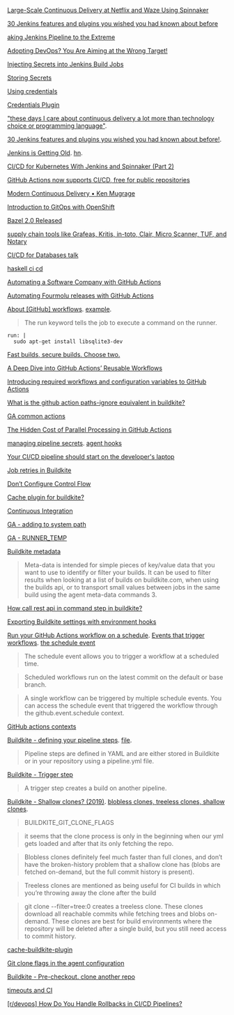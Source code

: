 [Large-Scale Continuous Delivery at Netflix and Waze Using Spinnaker](https://www.youtube.com/watch?time_continue=12&v=PLNheBiWOGI)

[30 Jenkins features and plugins you wished you had known about before](https://www.youtube.com/watch?v=6BIry0cepz4)

[aking Jenkins Pipeline to the Extreme](https://www.youtube.com/watch?v=LgcYertiI70)

[Adopting DevOps? You Are Aiming at the Wrong Target!](https://www.infoq.com/presentations/devops-transforming-it)


[Injecting Secrets into Jenkins Build Jobs
](https://support.cloudbees.com/hc/en-us/articles/203802500-Injecting-Secrets-into-Jenkins-Build-Jobs)

[Storing Secrets ](https://jenkins.io/doc/developer/security/secrets/)

[Using credentials](https://jenkins.io/doc/book/using/using-credentials/)

[Credentials Plugin](https://wiki.jenkins.io/display/JENKINS/Credentials+Plugin)

["these days I care about continuous delivery a lot more than technology choice or programming language"](https://twitter.com/thumphriees/status/1054480904167419905).

[30 Jenkins features and plugins you wished you had known about before!](https://www.youtube.com/watch?v=6BIry0cepz4).

[Jenkins is Getting Old](https://itnext.io/jenkins-is-getting-old-2c98b3422f79). [hn](https://news.ycombinator.com/item?id=19781251).

[CI/CD for Kubernetes With Jenkins and Spinnaker (Part 2)](https://dzone.com/articles/cicd-for-kubernetes-with-jenkins-and-spinnaker-con)

[GitHub Actions now supports CI/CD, free for public repositories](https://news.ycombinator.com/item?id=20646350)

[Modern Continuous Delivery • Ken Mugrage](https://www.youtube.com/watch?v=w008iz_UwDk&list=PLEx5khR4g7PKT9RvuVyQxJLO8CZUJzNMy&index=25)

[Introduction to GitOps with OpenShift](https://blog.openshift.com/introduction-to-gitops-with-openshift/)

[Bazel 2.0 Released](https://news.ycombinator.com/item?id=21863393)

[supply chain tools like Grafeas, Kritis, in-toto, Clair, Micro Scanner, TUF, and Notary](https://twitter.com/JAXenterCOM/status/1223272225127780355)

[CI/CD for Databases talk](https://twitter.com/jbogard/status/1223262501544087552)

[haskell ci cd](https://www.reddit.com/r/haskell/comments/eykyzf/what_is_your_haskell_cicd_like_in_2020/)

[Automating a Software Company with GitHub Actions](https://news.ycombinator.com/item?id=28234057)

[Automating Fourmolu releases with GitHub Actions](https://brandonchinn178.github.io/blog/2022/05/19/automating-fourmolu-releases-with-github-actions.html)

[About [GitHub] workflows](https://docs.github.com/en/actions/using-workflows/about-workflows). [example](https://github.com/github/darrrr/actions/runs/39771470/workflow).

> The run keyword tells the job to execute a command on the runner.

    run: |
      sudo apt-get install libsqlite3-dev

[Fast builds, secure builds. Choose two.](https://stripe.com/blog/fast-secure-builds-choose-two)

[A Deep Dive into GitHub Actions’ Reusable Workflows](https://betterprogramming.pub/how-to-use-github-actions-reusable-workflow-8604e8cbf258)

[Introducing required workflows and configuration variables to GitHub Actions](https://github.blog/2023-01-10-introducing-required-workflows-and-configuration-variables-to-github-actions/)

[What is the github action paths-ignore equivalent in buildkite?](https://forum.buildkite.community/t/what-is-the-github-action-paths-ignore-equivalent-in-buildkite/2045)

[GA common actions](https://ashishb.net/tech/common-pitfalls-of-github-actions/)

[The Hidden Cost of Parallel Processing in GitHub Actions](https://betterprogramming.pub/the-hidden-cost-of-parallel-processing-in-github-actions-63f25b2d5f6a)

[managing pipeline secrets](https://buildkite.com/docs/pipelines/secrets). [agent hooks](https://buildkite.com/docs/agent/v3/hooks#hook-locations-agent-hooks)

[Your CI/CD pipeline should start on the developer's laptop](https://twitter.com/solomonstre/status/1649118014594502656)

[Job retries in Buildkite](https://buildkite.com/blog/job-retries)

[Don’t Configure Control Flow](https://lobste.rs/s/ycj1l5/don_t_configure_control_flow)

[Cache plugin for buildkite?](https://forum.buildkite.community/t/cache-plugin-for-buildkite/1324)

[Continuous Integration](https://martinfowler.com/articles/continuousIntegration.html)

[GA - adding to system path](https://docs.github.com/en/actions/using-workflows/workflow-commands-for-github-actions#adding-a-system-path)

[GA - RUNNER_TEMP](https://docs.github.com/en/actions/learn-github-actions/variables)

[Buildkite metadata](https://forum.buildkite.community/t/need-clarification-on-meta-data-usage-pattern/762)

> Meta-data is intended for simple pieces of key/value data that you want to use to identify or filter your builds. It can be used to filter results when looking at a list of builds on buildkite.com, when using the builds api, or to transport small values between jobs in the same build using the agent meta-data commands 3.

[How call rest api in command step in buildkite?](https://stackoverflow.com/questions/76983485/how-call-rest-api-in-command-step-in-buildkite)

[Exporting Buildkite settings with environment hooks](https://buildkite.com/docs/pipelines/secrets#exporting-secrets-with-environment-hooks)

[Run your GitHub Actions workflow on a schedule](https://jasonet.co/posts/scheduled-actions/). [Events that trigger workflows](https://docs.github.com/en/actions/using-workflows/events-that-trigger-workflows). [the schedule event](https://docs.github.com/en/actions/using-workflows/events-that-trigger-workflows#schedule)

> The schedule event allows you to trigger a workflow at a scheduled time.

> Scheduled workflows run on the latest commit on the default or base branch.

> A single workflow can be triggered by multiple schedule events. You can access the schedule event that triggered the workflow through the github.event.schedule context. 

[GitHub actions contexts](https://docs.github.com/en/actions/learn-github-actions/contexts)

[Buildkite - defining your pipeline steps](https://buildkite.com/docs/pipelines/defining-steps). [file](https://buildkite.com/docs/pipelines/defining-steps#step-defaults-pipeline-dot-yml-file).

> Pipeline steps are defined in YAML and are either stored in Buildkite or in your repository using a pipeline.yml file.

[Buildkite - Trigger step](https://buildkite.com/docs/pipelines/trigger-step)

> A trigger step creates a build on another pipeline.

[Buildkite - Shallow clones? (2019)](https://forum.buildkite.community/t/shallow-clones/282). [blobless clones, treeless clones, shallow clones](https://github.blog/2020-12-21-get-up-to-speed-with-partial-clone-and-shallow-clone/). 

> BUILDKITE_GIT_CLONE_FLAGS

> it seems that the clone process is only in the beginning when our yml gets loaded and after that its only fetching the repo.

> Blobless clones definitely feel much faster than full clones, and don’t have the broken-history problem that a shallow clone has (blobs are fetched on-demand, but the full commit history is present).

> Treeless clones are mentioned as being useful for CI builds in which you’re throwing away the clone after the build

> git clone --filter=tree:0 <url> creates a treeless clone. These clones download all reachable commits while fetching trees and blobs on-demand. These clones are best for build environments where the repository will be deleted after a single build, but you still need access to commit history.

[cache-buildkite-plugin](https://github.com/buildkite-plugins/cache-buildkite-plugin)

[Git clone flags in the agent configuration](https://buildkite.com/docs/agent/v3/configuration#git-clone-flags)

[Buildkite - Pre-checkout. clone another repo](https://forum.buildkite.community/t/pre-checkout-clone-another-repo/2053)

[timeouts and CI](https://twitter.com/joseph_h_garvin/status/1784380166342332657)

[[r/devops] How Do You Handle Rollbacks in CI/CD Pipelines?](https://www.reddit.com/r/devops/comments/1fnh7qp/how_do_you_handle_rollbacks_in_cicd_pipelines/)


